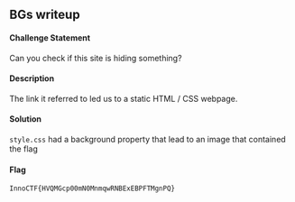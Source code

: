 ## BGs writeup

#### Challenge Statement

Can you check if this site is hiding something?

#### Description

The link it referred to led us to a static HTML / CSS webpage.

#### Solution

`style.css` had a background property that lead to an image that contained the flag

#### Flag

`InnoCTF{HVQMGcp00mN0MnmqwRNBExEBPFTMgnPQ}`

